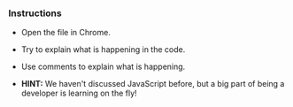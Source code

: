### Instructions

* Open the file in Chrome.

* Try to explain what is happening in the code. 

* Use comments to explain what is happening.


* **HINT:** We haven't discussed JavaScript before, but a big part of being a developer is learning on the fly!

